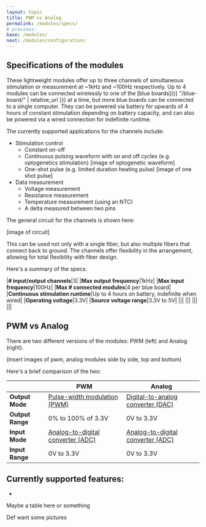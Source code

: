 ```yaml
---
layout: topic
title: PWM vs Analog
permalink: /modules/specs/
# previous: 
base: /modules/
next: /modules/configuration/
---
```


## Specifications of the modules

These lightweight modules offer up to three channels of simultaneous stimulation or measurement at ~1kHz and ~100Hz respectively. Up to 4 modules can be connected wirelessly to one of the [blue boards]({{ "/blue-board/" | relative_url }}) at a time, but more blue boards can be connected to a single computer. They can be powered via battery for upwards of 4 hours of constant stimulation depending on battery capacity, and can also be powered via a wired connection for indefinite runtime.

The currently supported applications for the channels include:

* Stimulation control
    * Constant on-off
    * Continuous pulsing waveform with on and off cycles (e.g. optogenetics stimulation) [image of optogenetic waveform]
    * One-shot pulse (e.g. limited duration heating pulse) [image of one shot pulse]
* Data measurement
    * Voltage measurement
    * Resistance measurement
    * Temperature measurement (using an NTC)
    * A delta measured between two pins

The general circuit for the channels is shown here:

[image of circuit]

This can be used not only with a single fiber, but also multiple fibers that connect back to ground. The channels offer flexibility in the arrangement, allowing for total flexibility with fiber design.

Here's a summary of the specs:

|<b># input/output channels</b>|3|
|<b>Max output frequency</b>|1kHz|
|<b>Max input frequency</b>|100Hz|
|<b>Max # connected modules</b>|4 per blue board|
|<b>Continuous stimulation runtime</b>|Up to 4 hours on battery, indefinite when wired|
|<b>Operating voltage</b>|3.3V|
|<b>Source voltage range</b>|3.3V to 5V|
|<b></b>||
|<b></b>||
|<b></b>||
|<b></b>||

## PWM vs Analog

There are two different versions of the modules: PWM (left) and Analog (right).

(insert images of pwm, analog modules side by side, top and bottom)

Here's a brief comparison of the two:

| |PWM|Analog|
|---|---|---|
|<b>Output Mode</b>|[Pulse-width modulation (PWM)](https://en.wikipedia.org/wiki/Pulse-width_modulation)|[Digital-to-analog converter (DAC)](https://en.wikipedia.org/wiki/Digital-to-analog_converter)|
|<b>Output Range</b>|0% to 100% of 3.3V|0V to 3.3V|
|<b>Input Mode</b>|[Analog-to-digital converter (ADC)](https://en.wikipedia.org/wiki/Analog-to-digital_converter)|[Analog-to-digital converter (ADC)](https://en.wikipedia.org/wiki/Analog-to-digital_converter)|
|<b>Input Range</b>|0V to 3.3V|0V to 3.3V|

## Currently supported features:

* 


Maybe a table here or something

Def want some pictures